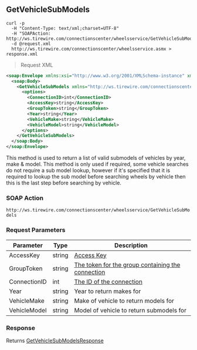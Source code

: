 ## GetVehicleSubModels

```shell
curl -p
  -H "Content-Type: text/xml;charset=UTF-8"
  -H "SOAPAction: http://ws.tirewire.com/connectionscenter/wheelsservice/GetVehicleSubModels"
  -d @request.xml
  http://ws.tirewire.com/connectionscenter/wheelsservice.asmx > response.xml
```

> Request XML

```xml
<soap:Envelope xmlns:xsi="http://www.w3.org/2001/XMLSchema-instance" xmlns:xsd="http://www.w3.org/2001/XMLSchema" xmlns:soap="http://schemas.xmlsoap.org/soap/envelope/">
  <soap:Body>
    <GetVehicleSubModels xmlns="http://ws.tirewire.com/connectionscenter/wheelsservice">
      <options>
        <ConnectionID>int</ConnectionID>
        <AccessKey>string</AccessKey>
        <GroupToken>string</GroupToken>
        <Year>string</Year>
        <VehicleMake>string</VehicleMake>
        <VehicleModel>string</VehicleModel>
      </options>
    </GetVehicleSubModels>
  </soap:Body>
</soap:Envelope>
```

This method is used to return a list of valid submodels of vehicles by year, make & model. This method is only used if required, some vehicle searches do not require a sub model lookup, however if it's specified that it is required to lookup the sub model before searching wheels by vehicle then this is the last step before searching by vehicle.

### SOAP Action
`http://ws.tirewire.com/connectionscenter/wheelsservice/GetVehicleSubModels`

### Request Parameters
Parameter | Type | Description
--------- | ---- | -----------
AccessKey | string | [Access Key](#access-keys)
GroupToken | string | [The token for the group containing the connection](#creating-a-group)
ConnectionID | int | [The ID of the connection](#get-connections-by-group-token)
Year | string | Year to return makes for
VehicleMake | string | Make of vehicle to return models for
VehicleModel | string | Model of vehicle to return submodels for

### Response
Returns [GetVehicleSubModelsResponse](#getvehiclesubmodels-response)